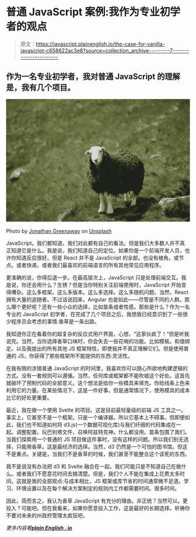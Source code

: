 # 普通 JavaScript 案例:我作为专业初学者的观点

> 原文：<https://javascript.plainenglish.io/the-case-for-vanilla-javascript-c658622ac3e8?source=collection_archive---------7----------------------->

## 作为一名专业初学者，我对普通 JavaScript 的理解是，我有几个项目。

![](img/643909e766e0c04bbb09e01bd52d7f79.png)

Photo by [Jonathan Greenaway](https://unsplash.com/@jogaway?utm_source=medium&utm_medium=referral) on [Unsplash](https://unsplash.com?utm_source=medium&utm_medium=referral)

JavaScript。我们都知道。我们对此都有自己的看法。但是我们大多数人并不真正知道它是什么。我是说，我们知道自己的定位。如果你是一个前端开发人员，也许你知道反应很好。但是 React 并不是 JavaScript 的全部。也没有棱角。或节点。或者快递。或者我们最喜欢的前端语言的所有其他常见应用程序。

更准确的说，你得后退一步。在最高层次上，JavaScript 只是处理前端交互。我是说，你还会用什么？生锈？但是当你特别关注前端使用时，JavaScript 开始变得嘈杂。这么多框架。这么多版本。这么多选择。这么多随机问题。当然，React 拥有大量的追随者。不过话说回来，Angular 也是如此——尽管是不同的人群。那么哪个更好呢？还有一些小众的选择，比如苗条或者性感。那些是什么？作为一名专业的 JavaScript 初学者，在完成了几个项目之后，我想我已经意识到了一些很少程序员会考虑的事情:香草是一条出路。

我知道你正在看着你的超复杂的反应式用户界面，心想，“这家伙疯了！”但是听我说完。当然，当你选择香草口味时，你会失去一些花哨的功能。比如模板。和值绑定。以及我提出的所有其他 JS 框架特性，即使我并不真正理解它们。但是使用普通的 JS，你获得了那些框架所不能提供的东西:灵活性。

在我有限的涉猎普通 JavaScript 的时间里，我喜欢你可以随心所欲地构建逻辑的方式。没有一套规则可以遵循。当然，任何库或框架都不能吹嘘这个好处。这首先就破坏了预制代码的全部意义。这个想法是给你一些模具来填充。你给线条上色来利用它的力量。在某些情况下，这是一件好事。但是通常情况下，使用模具的成本比它的好处更重要。

最近，我在做一个使用 Svelte 的项目。这是目前最轻量级的前端 JS 工具之一。事实上，它甚至不是一个框架。只是一个编译器。所以它基本上不碍事。但即便如此，我们也不知道如何将 d3.js(一个数据可视化库)与我们纤细的代码集成在一起。调整配置，玩巴别塔文件，召唤阿兹特克神。什么都没用。苗条包围了我们。当我们探索用一个普通的 JS 项目做这件事时，没有这样的问题。所以我们别无选择，只能用香草。这是最经济的选择。当然，d3 仍然是一个可怕的图书馆。但这不是重点。关键是，当我们不是香草的时候，我们甚至不能整合这个该死的东西。

我不是说没有办法把 d3 和 Svelte 融合在一起。我们可能只是不知道自己在做什么。或者我们不愿意花时间去搞清楚。但是，我们个人不能在集成上花费太多时间。这就是我的全部观点:与成本相比，JS 框架或库节省的时间通常微不足道。学习、环境设置以及在每个解决方案制定的规则内工作都需要时间。很多时间。

因此，简而言之，我认为香草 JavaScript 有充分的理由。非正统？当然可以。更投入？可能吧。但在我看来，如果你愿意投入工作，这是最好的长期选择。祈祷你不要对未来的州政府管理太疯狂吧。

*更多内容看*[***plain English . io***](http://plainenglish.io/)
